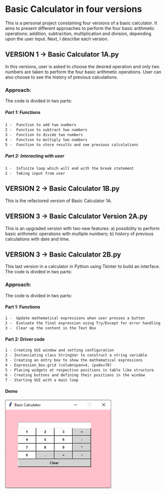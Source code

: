 # Basic Calculator in four versions 

This is a personal project constaining four versions of a basic calculator. It aims to present different approaches to perform the four basic arithmetic operations: addition, subtraction, multiplication and division, depending upon the user input. Next, I describe each version. 


## VERSION 1 -> Basic Calculator 1A.py

In this versions, user is asked to choose the desired operation and only two numbers are taken to perform the four basic arithmetic operations. User can also choose to see the history of previous calculations.

### Approach:

The code is divided in two parts: 

#####   Part 1: Functions
    1 -  Function to add two numbers
    2 -  Function to subtract two numbers
    3 -  Function to divide two numbers
    4 -  Function to multiply two numbers
    5 -  Function to store results and see previous calculations

 #####   Part 2: Interacting with user
    1 -  Infinite loop which will end with the break statement
    2 -  Taking input from user 

## VERSION 2 -> Basic Calculator 1B.py 

This is the refactored version of Basic Calculator 1A.   

## VERSION 3 -> Basic Calculator Version 2A.py 

This is an upgraded version with two new features: a) possibility to perform basic arithmetic operations with multiple numbers; b) history of previous calculations with date and time.
  
## VERSION 3 -> Basic Calculator 2B.py

This last version in a calculator in Python using Tkinter to build an interface. The code is divided in two parts: 

### Approach:

The code is divided in two parts:

####   Part 1: Functions
    1 -  Update mathematical expressions when user presses a button
    2 -  Evaluate the final expression using Try/Except for error handling
    3 -  Clear up the content in the Text Box


####   Part 2: Driver code 
    1 - Creating GUI window and setting configuration
    2 - Instanciating class StringVar to construct a string variable
    3 - Creating an entry box to show the mathematical expressions
    4 - Expression_box.grid (columnspan=4, ipadx=70)
    5 - Placing widgets at respective positions in table like structure
    6 - Creating buttons and defining their positions in the window
    7 - Starting GUI with a main loop


#### Demo

![print](BasicCalculator.PNG)


